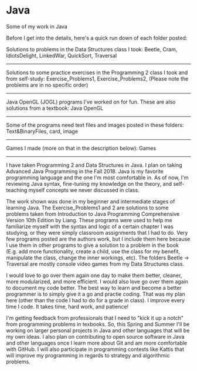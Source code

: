 # Java
Some of my work in Java

Before I get into the details, here's a quick run down of each folder posted:

Solutions to problems in the Data Structures class I took:
Beetle,
Cram,
IdiotsDelight,
LinkedWar,
QuickSort,
Traversal
*********************************************************

Solutions to some practice exercises in the Programming 2 class I took and from self-study:
Exercise_Problems1,
Exercise_Problems2,
(Please note the problems are in no specific order)
*********************************************************

Java OpenGL (JOGL) programs I've worked on for fun. These are also solutions from a textbook:
Java OpenGL
*********************************************************

Some of the programs need text files and images posted in these folders:
Text&BinaryFiles,
card,
image
*********************************************************

Games I made (more on that in the description below):
Games
*********************************************************



I have taken Programming 2 and Data Structures in Java. I plan on taking Advanced Java Programming in the Fall 2018. Java is my favorite programming language and the one I'm most comfortable in. As of now, I'm reviewing Java syntax, fine-tuning my knowledge on the theory, and self-teaching myself concepts we never discussed in class.

The work shown was done in my beginner and intermediate stages of learning Java. The Exercise_Problems1 and 2 are solutions to some problems taken from Introduction to Java Programming Comprehensive Version 10th Edition by Liang. These programs were used to help me familiarize myself with the syntax and logic of a certain chapter I was studying, or they were simply classroom assignments that I had to do. Very few programs posted are the authors work, but I include them here because I use them in other programs to give a solution to a problem in the book (E.g. add more functionality, create a child, use the class for my benefit, manipulate the class, change the inner workings, etc). The folders Beetle -> Traversal are mostly console video games from my Data Structures class.

I would love to go over them again one day to make them better, cleaner, more modularized, and more efficient. I would also love go over them again to document my code better. The best way to learn and become a better programmer is to simply give it a go and practie coding. That was my plan here (other than the code I had to do for a grade in class). I improve every time I code. It takes time, hard work, and patience!

I'm getting feedback from professionals that I need to "kick it up a notch" from programming problems in texbooks. So, this Spring and Summer I'll be working on larger personal projects in Java and other languages that will be my own ideas. I also plan on contributing to open source software in Java and other languages once I learn more about Git and am more comfortable with GitHub. I will also participate in programming contests like Kattis that will improve my programming in regards to strategy and algorithmic problems.


